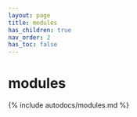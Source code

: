 ```yaml
---
layout: page
title: modules
has_children: true
nav_order: 2
has_toc: false
---
```


# modules

{% include autodocs/modules.md %}